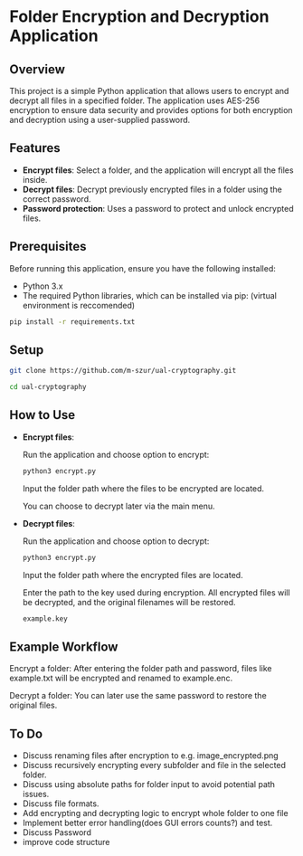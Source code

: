 # Folder Encryption and Decryption Application

## Overview

This project is a simple Python application that allows users to encrypt and decrypt all files in a specified folder. The application uses AES-256 encryption to ensure data security and provides options for both encryption and decryption using a user-supplied password.

## Features

- **Encrypt files**: Select a folder, and the application will encrypt all the files inside.
- **Decrypt files**: Decrypt previously encrypted files in a folder using the correct password.
- **Password protection**: Uses a password to protect and unlock encrypted files.

## Prerequisites

Before running this application, ensure you have the following installed:

- Python 3.x
- The required Python libraries, which can be installed via pip: (virtual environment is reccomended)

```bash
pip install -r requirements.txt
```

## Setup

```bash
git clone https://github.com/m-szur/ual-cryptography.git
```

```bash
cd ual-cryptography
```

## How to Use

- **Encrypt files**:

  Run the application and choose option to encrypt:

  ```bash
  python3 encrypt.py
  ```

  Input the folder path where the files to be encrypted are located.

  You can choose to decrypt later via the main menu.

- **Decrypt files**:

  Run the application and choose option to decrypt:

  ```bash
  python3 encrypt.py
  ```

  Input the folder path where the encrypted files are located.

  Enter the path to the key used during encryption. All encrypted files will be decrypted, and the original filenames will be restored.

  ```bash
  example.key
  ```

## Example Workflow

Encrypt a folder: After entering the folder path and password, files like example.txt will be encrypted and renamed to example.enc.

Decrypt a folder: You can later use the same password to restore the original files.

## To Do

- Discuss renaming files after encryption to e.g. image_encrypted.png
- Discuss recursively encrypting every subfolder and file in the selected folder.
- Discuss using absolute paths for folder input to avoid potential path issues.
- Discuss file formats.
- Add encrypting and decrypting logic to encrypt whole folder to one file
- Implement better error handling(does GUI errors counts?) and test.
- Discuss Password
- improve code structure
